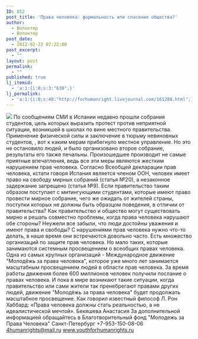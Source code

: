 ```yaml
---
ID: 852
post_title: 'Права человека: формальность или спасение общества?'
author:
  - Волонтер
  - Волонтер
post_date:
  - 2012-02-23 07:22:00
post_excerpt:
  - ""
layout: post
permalink:
  - ""
published: true
lj_itemid:
  - 'a:1:{i:0;s:3:"630";}'
lj_permalink:
  - 'a:1:{i:0;s:48:"http://forhumanright.livejournal.com/161288.html";}'
---
```


<img src="http://cs5338.vk.com/u132145096/132409092/x_5b26039f.jpg" /> По сообщениям СМИ в Испании недавно прошли собрания студентов, цель которых выразить протест против неприятной ситуации, возникшей в школах по вине местного правительства.
Применение физической силы и заключение в тюрьму невиновных студентов, , вот к каким мерам прибегнуло местное управление. Но это не остановило людей, и было организовано второе собрание, результаты его также печальны. Произошедшее производит не самые приятные впечатления, ведь все эти меры являются жестким нарушением прав человека. Согласно Всеобщей декларации прав человека, кстати говоря Испания является членом ООН, человек имеет право на свободу мирных собраний (статья №20), а незаконное задержание запрещено (статья №9). Если правительство таким образом поступает с митингующими студентами, которые имеют право провести мирное собрание, чего же ожидать от жителей страны, поступки которых не должны быть образцом поведения, в отличии от правительства? Как правительство и общество могут существовать мирно и решать совместно проблемы, когда права человека нарушают обе стороны? Неужели все забыли, что люди достойны уважения и имеют права и свободы?
С нарушениями прав человека нужно что-то делать, в наше время они встречаются довольно часто. Есть множество организаций по защите прав человека. Но мало таких, которые занимаются системным просвещением о всеобщих правах человека. Одна из самых крупных организаций - Международное движение "Молодёжь за права человека", которое уже много лет занимается масштабным просвещением людей в области прав человека. За время работы движения более 600 миллионов человек получили послание о правах человека. И пока в мире возникают такие ситуации, когда правительство или сами жители так пренебрегают правами других людей, движение "Молодёжь за права человека" будет продолжать масштабное просвещение. Как говорил известный философ Л. Рон Хаббард: «Права человека должны стать реальностью, а не идеалистической мечтой». 
Бекяшева Анастасия
За дополнительной информацией обращайтесь в
Благотворительный фонд
"Молодежь за Права Человека" Санкт-Петербург 
+7-953-150-08-06 
4humanrights@mail.ru
www.youthforhumanrights.ru